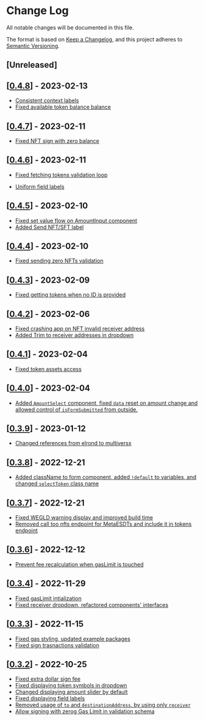 # Change Log

All notable changes will be documented in this file.

The format is based on [Keep a Changelog](https://keepachangelog.com/en/1.0.0/),
and this project adheres to [Semantic Versioning](https://semver.org/spec/v2.0.0.html).

## [Unreleased]

## [[0.4.8](https://github.com/multiversx/mx-sdk-dapp-form/pull/129)] - 2023-02-13

- [Consistent context labels](https://github.com/multiversx/mx-sdk-dapp-form/pull/127)
- [Fixed available token balance balance](https://github.com/multiversx/mx-sdk-dapp-form/pull/128)
## [[0.4.7](https://github.com/multiversx/mx-sdk-dapp-form/pull/126)] - 2023-02-11

- [Fixed NFT sign with zero balance](https://github.com/multiversx/mx-sdk-dapp-form/pull/126)

## [[0.4.6](https://github.com/multiversx/mx-sdk-dapp-form/pull/125)] - 2023-02-11

- [Fixed fetching tokens validation loop](https://github.com/multiversx/mx-sdk-dapp-form/pull/124)

- [Uniform field labels](https://github.com/multiversx/mx-sdk-dapp-form/pull/123)

## [[0.4.5](https://github.com/multiversx/mx-sdk-dapp-form/pull/119)] - 2023-02-10

- [Fixed set value flow on AmountInput component](https://github.com/multiversx/mx-sdk-dapp-form/pull/120)
- [Added Send NFT/SFT label](https://github.com/multiversx/mx-sdk-dapp-form/pull/121)

## [[0.4.4](https://github.com/multiversx/mx-sdk-dapp-form/pull/119)] - 2023-02-10

- [Fixed sending zero NFTs validation](https://github.com/multiversx/mx-sdk-dapp-form/pull/118)

## [[0.4.3](https://github.com/multiversx/mx-sdk-dapp-form/pull/117)] - 2023-02-09

- [Fixed getting tokens when no ID is provided](https://github.com/multiversx/mx-sdk-dapp-form/pull/116)

## [[0.4.2](https://github.com/multiversx/mx-sdk-dapp-form/pull/112)] - 2023-02-06

- [Fixed crashing app on NFT invalid receiver address](https://github.com/multiversx/mx-sdk-dapp-form/pull/113)
- [Added Trim to receiver addresses in dropdown](https://github.com/multiversx/mx-sdk-dapp-form/pull/114)

## [[0.4.1](https://github.com/multiversx/mx-sdk-dapp-form/pull/112)] - 2023-02-04

- [Fixed token assets access](https://github.com/multiversx/mx-sdk-dapp-form/pull/112)

## [[0.4.0](https://github.com/multiversx/mx-sdk-dapp-form/pull/111)] - 2023-02-04

- [Added `AmountSelect` component, fixed `data` reset on amount change and allowed control of `isFormSubmitted` from outside.](https://github.com/multiversx/mx-sdk-dapp-form/pull/110)

## [[0.3.9](https://github.com/multiversx/mx-sdk-dapp-form/pull/99)] - 2023-01-12

- [Changed references from elrond to multiversx](https://github.com/multiversx/mx-sdk-dapp-form/pull/102)

## [[0.3.8](https://github.com/multiversx/mx-sdk-dapp-form/pull/99)] - 2022-12-21

- [Added className to form component, added `!default` to variables, and changed `selectToken` class name](https://github.com/multiversx/mx-sdk-dapp-form/pull/98)

## [[0.3.7](https://github.com/multiversx/mx-sdk-dapp-form/pull/97)] - 2022-12-21

- [Fixed WEGLD warning display and improved build time](https://github.com/multiversx/mx-sdk-dapp-form/pull/95)
- [Removed call too nfts endpoint for MetaESDTs and include it in tokens endpoint](https://github.com/multiversx/mx-sdk-dapp-form/pull/96)

## [[0.3.6](https://github.com/multiversx/mx-sdk-dapp-form/pull/94)] - 2022-12-12

- [Prevent fee recalculation when gasLimit is touched](https://github.com/multiversx/mx-sdk-dapp-form/pull/93)

## [[0.3.4](https://github.com/multiversx/mx-sdk-dapp-form/pull/91)] - 2022-11-29

- [Fixed gasLimit intialization](https://github.com/multiversx/mx-sdk-dapp-form/pull/90)
- [Fixed receiver dropdown, refactored components' interfaces](https://github.com/multiversx/mx-sdk-dapp-form/pull/89)

## [[0.3.3](https://github.com/multiversx/mx-sdk-dapp-form/pull/88)] - 2022-11-15

- [Fixed gas styling, updated example packages](https://github.com/multiversx/mx-sdk-dapp-form/pull/86)
- [Fixed sign trasnactions validation](https://github.com/multiversx/mx-sdk-dapp-form/pull/87)

## [[0.3.2](https://github.com/multiversx/mx-sdk-dapp-form/pull/84)] - 2022-10-25

- [Fixed extra dollar sign fee](https://github.com/multiversx/mx-sdk-dapp-form/pull/84)
- [Fixed displaying token symbols in dropdown](https://github.com/multiversx/mx-sdk-dapp-form/pull/77)
- [Changed displaying amount slider by default](https://github.com/multiversx/mx-sdk-dapp-form/pull/78)
- [Fixed displaying field labels](https://github.com/multiversx/mx-sdk-dapp-form/pull/79)
- [Removed usage of `to` and `destinationAddress`, by using only `receiver` ](https://github.com/multiversx/mx-sdk-dapp-form/pull/79)
- [Allow signing with zerog Gas Limit in validation schema ](https://github.com/multiversx/mx-sdk-dapp-form/pull/82)

